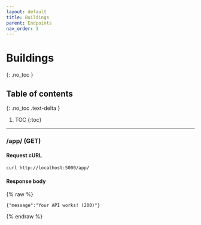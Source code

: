 ```yaml
---
layout: default
title: Buildings
parent: Endpoints
nav_order: 3
---
```


# Buildings
{: .no_toc }

## Table of contents
{: .no_toc .text-delta }

1. TOC
{:toc}

---

### /app/ (GET)

#### Request cURL
```
curl http://localhost:5000/app/
```

#### Response body
{% raw %}
```
{"message":"Your API works! (200)"}
```
{% endraw %}